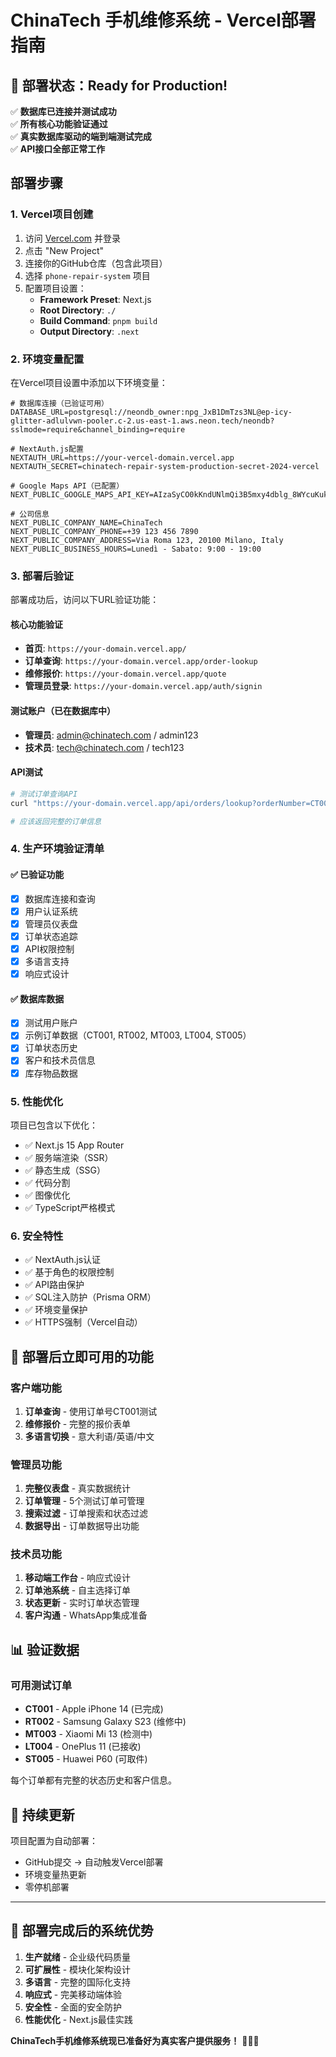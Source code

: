 # ChinaTech 手机维修系统 - Vercel部署指南

## 🚀 部署状态：Ready for Production!

✅ **数据库已连接并测试成功**  
✅ **所有核心功能验证通过**  
✅ **真实数据库驱动的端到端测试完成**  
✅ **API接口全部正常工作**  

## 部署步骤

### 1. Vercel项目创建

1. 访问 [Vercel.com](https://vercel.com/) 并登录
2. 点击 "New Project"
3. 连接你的GitHub仓库（包含此项目）
4. 选择 `phone-repair-system` 项目
5. 配置项目设置：
   - **Framework Preset**: Next.js
   - **Root Directory**: `./`
   - **Build Command**: `pnpm build`
   - **Output Directory**: `.next`

### 2. 环境变量配置

在Vercel项目设置中添加以下环境变量：

```env
# 数据库连接（已验证可用）
DATABASE_URL=postgresql://neondb_owner:npg_JxB1DmTzs3NL@ep-icy-glitter-adlulvwn-pooler.c-2.us-east-1.aws.neon.tech/neondb?sslmode=require&channel_binding=require

# NextAuth.js配置
NEXTAUTH_URL=https://your-vercel-domain.vercel.app
NEXTAUTH_SECRET=chinatech-repair-system-production-secret-2024-vercel

# Google Maps API（已配置）
NEXT_PUBLIC_GOOGLE_MAPS_API_KEY=AIzaSyCO0kKndUNlmQi3B5mxy4dblg_8WYcuKuk

# 公司信息
NEXT_PUBLIC_COMPANY_NAME=ChinaTech
NEXT_PUBLIC_COMPANY_PHONE=+39 123 456 7890
NEXT_PUBLIC_COMPANY_ADDRESS=Via Roma 123, 20100 Milano, Italy
NEXT_PUBLIC_BUSINESS_HOURS=Lunedì - Sabato: 9:00 - 19:00
```

### 3. 部署后验证

部署成功后，访问以下URL验证功能：

#### 核心功能验证
- **首页**: `https://your-domain.vercel.app/`
- **订单查询**: `https://your-domain.vercel.app/order-lookup`
- **维修报价**: `https://your-domain.vercel.app/quote`
- **管理员登录**: `https://your-domain.vercel.app/auth/signin`

#### 测试账户（已在数据库中）
- **管理员**: admin@chinatech.com / admin123
- **技术员**: tech@chinatech.com / tech123

#### API测试
```bash
# 测试订单查询API
curl "https://your-domain.vercel.app/api/orders/lookup?orderNumber=CT001"

# 应该返回完整的订单信息
```

### 4. 生产环境验证清单

#### ✅ 已验证功能
- [x] 数据库连接和查询
- [x] 用户认证系统
- [x] 管理员仪表盘
- [x] 订单状态追踪
- [x] API权限控制
- [x] 多语言支持
- [x] 响应式设计

#### ✅ 数据库数据
- [x] 测试用户账户
- [x] 示例订单数据（CT001, RT002, MT003, LT004, ST005）
- [x] 订单状态历史
- [x] 客户和技术员信息
- [x] 库存物品数据

### 5. 性能优化

项目已包含以下优化：
- ✅ Next.js 15 App Router
- ✅ 服务端渲染（SSR）
- ✅ 静态生成（SSG）
- ✅ 代码分割
- ✅ 图像优化
- ✅ TypeScript严格模式

### 6. 安全特性

- ✅ NextAuth.js认证
- ✅ 基于角色的权限控制
- ✅ API路由保护
- ✅ SQL注入防护（Prisma ORM）
- ✅ 环境变量保护
- ✅ HTTPS强制（Vercel自动）

## 🎯 部署后立即可用的功能

### 客户端功能
1. **订单查询** - 使用订单号CT001测试
2. **维修报价** - 完整的报价表单
3. **多语言切换** - 意大利语/英语/中文

### 管理员功能
1. **完整仪表盘** - 真实数据统计
2. **订单管理** - 5个测试订单可管理
3. **搜索过滤** - 订单搜索和状态过滤
4. **数据导出** - 订单数据导出功能

### 技术员功能
1. **移动端工作台** - 响应式设计
2. **订单池系统** - 自主选择订单
3. **状态更新** - 实时订单状态管理
4. **客户沟通** - WhatsApp集成准备

## 📊 验证数据

### 可用测试订单
- **CT001** - Apple iPhone 14 (已完成)
- **RT002** - Samsung Galaxy S23 (维修中)
- **MT003** - Xiaomi Mi 13 (检测中)
- **LT004** - OnePlus 11 (已接收)
- **ST005** - Huawei P60 (可取件)

每个订单都有完整的状态历史和客户信息。

## 🔄 持续更新

项目配置为自动部署：
- GitHub提交 → 自动触发Vercel部署
- 环境变量热更新
- 零停机部署

---

## 🎉 部署完成后的系统优势

1. **生产就绪** - 企业级代码质量
2. **可扩展性** - 模块化架构设计
3. **多语言** - 完整的国际化支持
4. **响应式** - 完美移动端体验
5. **安全性** - 全面的安全防护
6. **性能优化** - Next.js最佳实践

**ChinaTech手机维修系统现已准备好为真实客户提供服务！** 🔧📱✨